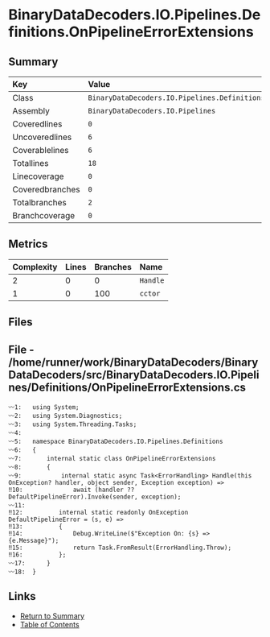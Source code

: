 ﻿# BinaryDataDecoders.IO.Pipelines.Definitions.OnPipelineErrorExtensions

## Summary

| Key             | Value                                                                   |
| :-------------- | :---------------------------------------------------------------------- |
| Class           | `BinaryDataDecoders.IO.Pipelines.Definitions.OnPipelineErrorExtensions` |
| Assembly        | `BinaryDataDecoders.IO.Pipelines`                                       |
| Coveredlines    | `0`                                                                     |
| Uncoveredlines  | `6`                                                                     |
| Coverablelines  | `6`                                                                     |
| Totallines      | `18`                                                                    |
| Linecoverage    | `0`                                                                     |
| Coveredbranches | `0`                                                                     |
| Totalbranches   | `2`                                                                     |
| Branchcoverage  | `0`                                                                     |

## Metrics

| Complexity | Lines | Branches | Name     |
| :--------- | :---- | :------- | :------- |
| 2          | 0     | 0        | `Handle` |
| 1          | 0     | 100      | `cctor`  |

## Files

## File - /home/runner/work/BinaryDataDecoders/BinaryDataDecoders/src/BinaryDataDecoders.IO.Pipelines/Definitions/OnPipelineErrorExtensions.cs

```CSharp
〰1:   using System;
〰2:   using System.Diagnostics;
〰3:   using System.Threading.Tasks;
〰4:   
〰5:   namespace BinaryDataDecoders.IO.Pipelines.Definitions
〰6:   {
〰7:       internal static class OnPipelineErrorExtensions
〰8:       {
〰9:           internal static async Task<ErrorHandling> Handle(this OnException? handler, object sender, Exception exception) =>
‼10:              await (handler ?? DefaultPipelineError).Invoke(sender, exception);
〰11:  
‼12:          internal static readonly OnException DefaultPipelineError = (s, e) =>
‼13:          {
‼14:              Debug.WriteLine($"Exception On: {s} => {e.Message}");
‼15:              return Task.FromResult(ErrorHandling.Throw);
‼16:          };
〰17:      }
〰18:  }
```

## Links

* [Return to Summary](Summary.md)
* [Table of Contents](../TOC.md)

